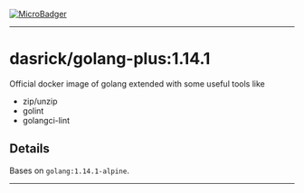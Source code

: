 [![MicroBadger][microbadger-image]][microbadger-url]

***

# dasrick/golang-plus:1.14.1

Official docker image of golang extended with some useful tools like

* zip/unzip
* golint
* golangci-lint

## Details

Bases on `golang:1.14.1-alpine`.

***

[microbadger-image]: https://images.microbadger.com/badges/image/dasrick/golang-plus:1.14.1.svg
[microbadger-url]: https://microbadger.com/images/dasrick/golang-plus:1.14.1
